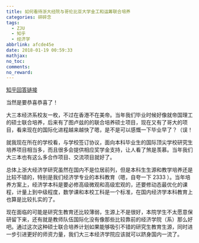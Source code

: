 ```yaml
---
title: 如何看待浙大经院与哥伦比亚大学金工和运筹联合培养
categories: 碎碎念
tags:
  - ZJU
  - 知乎
  - 经济学
abbrlink: afcde45e
date: 2018-01-19 00:59:33
mathjax:
no_toc:
comments:
no_reward: 
---
```

[知乎回答链接](https://www.zhihu.com/question/265728533/answer/298807255)

当然是要恭喜恭喜了！

大三本经济系校友一枚，不过在香港不在美帝。当年我们毕业时候好像就帝国理工的硕士联合培养，后来有了图卢兹的的联合培养硕士项目，现在又有了哥大的项目，看来现在的国际化进程越来越快了嗯，是不是可以感慨一下毕业早了？（误！

就我现在所在的学校看，与学校签订协议，面向本科毕业生的国际顶尖学校研究生培养项目相当多，而且很多会提供相应奖学金支持，让人看了煞是羡慕。当年我们大三本也有这么多合作项目、交流项目就好了。<!-- more -->

总体上浙大经济学研究虽然在国内不是位居前列，但是本科生生源和教学培养还是比较不错的，特别是我们经济学专业的本科教育（嗯，自夸一下 2333 ）。当年培养方案上，经济学本科是要必修高级微观和高级宏观的，还要修动态最优化的课程，计量上到中级程度，数学课和本校工科是一个标准，在国内经济学本科教育上也算是比较扎实的了。

现在面临的可能是研究生教育还比较薄弱，生源上不是很好，本院学生不太愿意保研留下来，还有就是教师队伍国际化没有像那些比较靠前的经济学院（系）那么好吧。通过这次这种硕士联合培养计划如果能够吸引不错的研究生教育生源，同时进一步引进更好的师资力量，我们大三本经济学院应该就可以跻身国内一流了。